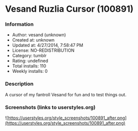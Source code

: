 # Vesand Ruzlia Cursor (100891)

### Information
- Author: vesand (unknown)
- Created at: unknown
- Updated at: 4/27/2014, 7:58:47 PM
- License: NO-REDISTRIBUTION
- Category: tumblr
- Rating: undefined
- Total installs: 110
- Weekly installs: 0


### Description
A cursor of my fantroll Vesand for fun and to test things out.


### Screenshots (links to userstyles.org)
![https://userstyles.org/style_screenshots/100891_after.png](https://userstyles.org/style_screenshots/100891_after.png)


